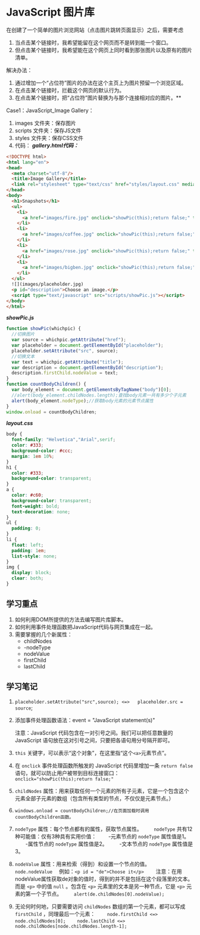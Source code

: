 # JavaScript 图片库

在创建了一个简单的图片浏览网站（点击图片跳转页面显示）之后，需要考虑

1. 当点击某个链接时，我希望能留在这个网页而不是转到能一个窗口。
2. 但点击某个链接时，我希望能在这个网页上同时看到那张图片以及原有的图片清单。

解决办法：

1. 通过增加一个“占位符”图片的办法在这个主页上为图片预留一个浏览区域。
2. 在点击某个链接时，拦截这个网页的默认行为。
3. 在点击某个链接时，把“占位符”图片替换为与那个连接相对应的图片。**

Case1：JavaScript_Image Gallery：

1. images 文件夹：保存图片
2. scripts 文件夹：保存JS文件
3. styles 文件夹：保存CSS文件
4. 代码：
  ***gallery.html代码：***

  ```html
  <!DOCTYPE html>
  <html lang="en">
  <head>
    <meta charset="utf-8"/>
    <title>Image Gallery</title>
    <link rel="stylesheet" type="text/css" href="styles/layout.css" media="screen"/>
  </head>
  <body>
    <h1>Snapshots</h1>
    <ul>
      <li>
        <a href="images/fire.jpg" onclick="showPic(this);return false;" title="fire1">Fireworks</a>
      </li>
      <li>
        <a href="images/coffee.jpg" onclick="showPic(this);return false;" title="fire2">Coffee</a>
      </li>
      <li>
        <a href="images/rose.jpg" onclick="showPic(this);return false;" title="fire1">Rose</a>
      </li>
      <li>
        <a href="images/bigben.jpg" onclick="showPic(this);return false;" title="fire1">Bigben</a>
      </li>
    </ul>
    ![](images/placeholder.jpg)
    <p id="description">Choose an image.</p>
    <script type="text/javascript" src="scripts/showPic.js"></script>
  </body>
  </html>
  ```

  ***showPic.js***

  ```javascript
  function showPic(whichpic) {
    //切换图片
    var source = whichpic.getAttribute("href");
    var placeholder = document.getElementById("placeholder");
    placeholder.setAttribute("src", source);
    //切换文本
    var text = whichpic.getAttribute("title");
    var description = document.getElementById("description");
    description.firstChild.nodeValue = text;
  }
  function countBodyChildren() {
    var body_element = document.getElementsByTagName("body")[0];
    //alert(body_element.childNodes.length);查找body元素一共有多少个子元素
    alert(body_element.nodeType);//获取body元素的元素节点属性
  }
  window.onload = countBodyChildren;
  ```

  ***layout.css***

  ```css
  body {
    font-family: "Helvetica","Arial",serif;
    color: #333;
    background-color: #ccc;
    margin: 1em 10%;
  }
  h1 {
    color: #333;
    background-color: transparent;
  }
  a {
    color: #c60;
    background-color: transparent;
    font-weight: bold;
    text-decoration: none;
  }
  ul {
    padding: 0;
  }
  li {
    float: left;
    padding: 1em;
    list-style: none;
  }
  img {
    display: block;
    clear: both;
  }
  ```

## 学习重点

1. 如何利用DOM所提供的方法去编写图片库脚本。
2. 如何利用事件处理函数把JavaScript代码与网页集成在一起。
3. 需要掌握的几个新属性：
   - childNodes
   - -nodeType
   - nodeValue
   - firstChild
   - lastChild

## 学习笔记

1. `placeholder.setAttribute("src",source); <=>   placeholder.src = source`;
2. 添加事件处理函数语法：event = "JavaScript statement(s)"

    注意：JavaScript 代码包含在一对引号之间。我们可以把任意数量的 JavaScript 语句放在这对引号之间，只要把各语句用分号隔开即可。

3. `this` 关键字，可以表示“这个对象”，在这里指“这个`<a>`元素节点”。
4. 在 `onclick` 事件处理函数所触发的 JavaScript 代码里增加一条 `return false` 语句，就可以防止用户被带到目标连接窗口：
　　`onclick="showPic(this);return false;"`
5. `childNodes` 属性：用来获取任何一个元素的所有子元素，它是一个包含这个元素全部子元素的数组（包含所有类型的节点，不仅仅是元素节点。）
6. `windows.onload = countBodyChildren;//在页面加载时调用countBodyChildren函数。`
7. `nodeType` 属性：每个节点都有的属性，获取节点属性。
　　`nodeType` 共有12种可能值：仅有3种具有实用价值：
　　-元素节点的 `nodeType` 属性值是1。
　　-属性节点的 `nodeType` 属性值是2。
　　-文本节点的 `nodeType` 属性值是3。
8. `nodeValue` 属性：用来检索（得到）和设置一个节点的值。
　　`node.nodeValue`
　例如：`<p id = "de">Choose it</p>`
　　注意：在用nodeValue属性获取de对象的值时，得到的并不是包括在这个段落里的文本。而是 `<p>` 中的值 `null` 。包含在 `<p>` 元素里的文本是另一种节点，它是 `<p>` 元素的第一个子节点。
　　`alert(de.childNodes[0].nodeValue);`
9. 无论何时何地，只要需要访问 `childNodes` 数组的第一个元素，都可以写成 `firstChild` ，同理最后一个元素：
　　`node.firstChild <=> node.childNodes[0];
　　node.lastChild <=> node.childNodes[node.childNodes.length-1];`
